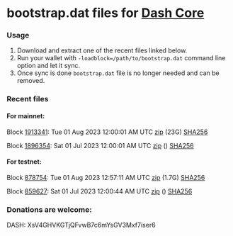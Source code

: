 # bootstrap.dat files for [Dash Core](https://github.com/dashpay/dash)

### Usage

1. Download and extract one of the recent files linked below.
1. Run your wallet with `-loadblock=/path/to/bootstrap.dat` command line option and let it sync.
1. Once sync is done `bootstrap.dat` file is no longer needed and can be removed.

### Recent files

#### For mainnet:

Block [1913341](https://insight.dash.org/insight/block/00000000000000154a7ab3d83f16d65055f19bead409d866cf4f19e2944e19d7): Tue 01 Aug 2023 12:00:01 AM UTC [zip](https://dash-bootstrap-2.ams3.digitaloceanspaces.com/mainnet/2023-08-01/bootstrap.dat.zip) (23G) [SHA256](https://dash-bootstrap-2.ams3.digitaloceanspaces.com/mainnet/2023-08-01/sha256.txt)

Block [1896354](https://insight.dash.org/insight/block/000000000000000b28d01db9cff7eb92ac1c592b91d97a6bb18a57449032c6d9): Sat 01 Jul 2023 12:00:01 AM UTC [zip](https://dash-bootstrap-2.ams3.digitaloceanspaces.com/mainnet/2023-07-01/bootstrap.dat.zip) () [SHA256](https://dash-bootstrap-2.ams3.digitaloceanspaces.com/mainnet/2023-07-01/sha256.txt)


#### For testnet:

Block [878754](https://testnet-insight.dashevo.org/insight/block/000002ce37a64ee675d3906128e3b90c9a28b2cfc35f389fbf926a808161042a): Tue 01 Aug 2023 12:57:11 AM UTC [zip](https://dash-bootstrap-2.ams3.digitaloceanspaces.com/testnet/2023-08-01/bootstrap.dat.zip) (1.7G) [SHA256](https://dash-bootstrap-2.ams3.digitaloceanspaces.com/testnet/2023-08-01/sha256.txt)

Block [859627](https://testnet-insight.dashevo.org/insight/block/0000019b4bdac555d7975537e093d8489f2f531db6a21794f2090944fade99cf): Sat 01 Jul 2023 12:00:44 AM UTC [zip](https://dash-bootstrap-2.ams3.digitaloceanspaces.com/testnet/2023-07-01/bootstrap.dat.zip) () [SHA256](https://dash-bootstrap-2.ams3.digitaloceanspaces.com/testnet/2023-07-01/sha256.txt)


### Donations are welcome:

DASH: XsV4GHVKGTjQFvwB7c6mYsGV3Mxf7iser6
